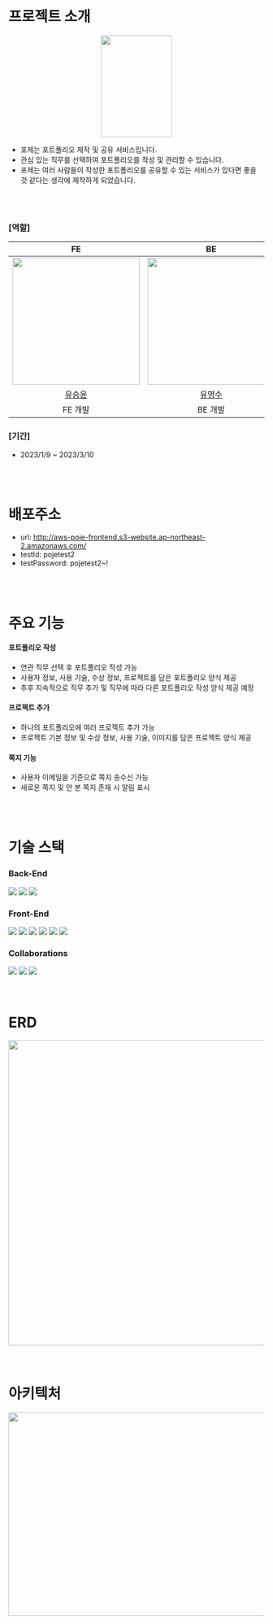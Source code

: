 # 프로젝트 소개

<div align="center"><img src='https://user-images.githubusercontent.com/66045666/230549140-238066b7-816d-462c-97f6-3e736bb34daf.png' width='140px' height='200px'></div>

- 포제는 포트폴리오 제작 및 공유 서비스입니다.
- 관심 있는 직무를 선택하여 포트폴리오를 작성 및 관리할 수 있습니다.
- 포제는 여러 사람들이 작성한 포트폴리오를 공유할 수 있는 서비스가 있다면 좋을 것 같다는 생각에 제작하게 되었습니다.

<br>
<br>

### [역할]

<div align="center">

|                                      FE                                       |                                      BE                                       |
| :---------------------------------------------------------------------------: | :---------------------------------------------------------------------------: |
| <img src="https://avatars.githubusercontent.com/u/66045666?v=4" width="250"/> | <img src="https://avatars.githubusercontent.com/u/66125391?v=4" width="250"/> |
|                     [유승윤](https://github.com/SeungYn)                      |                      [유명수](https://github.com/Ms-You)                      |
|                                    FE 개발                                    |                                    BE 개발                                    |

</div>

### [기간]

- 2023/1/9 ~ 2023/3/10

<br>
<br>

# 배포주소

- url: http://aws-poje-frontend.s3-website.ap-northeast-2.amazonaws.com/
- testId: pojetest2
- testPassword: pojetest2~!

<br>
<br>

# 주요 기능
#### 포트폴리오 작성
- 연관 직무 선택 후 포트폴리오 작성 가능
- 사용자 정보, 사용 기술, 수상 정보, 프로젝트를 담은 포트폴리오 양식 제공
- 추후 지속적으로 직무 추가 및 직무에 따라 다른 포트폴리오 작성 양식 제공 예정

#### 프로젝트 추가
- 하나의 포트폴리오에 여러 프로젝트 추가 가능
- 프로젝트 기본 정보 및 수상 정보, 사용 기술, 이미지를 담은 프로젝트 양식 제공

#### 쪽지 기능
- 사용자 이메일을 기준으로 쪽지 송수신 가능
- 새로운 쪽지 및 안 본 쪽지 존재 시 알림 표시

<br>
<br>

# 기술 스택

### Back-End
<div align=left> 
  <img src="https://img.shields.io/badge/java-007396?style=for-the-badge&logo=java&logoColor=white"> 
  <img src="https://img.shields.io/badge/spring-6DB33F?style=for-the-badge&logo=spring&logoColor=white"> 
  <img src="https://img.shields.io/badge/mariaDB-003545?style=for-the-badge&logo=mariaDB&logoColor=white"> 
</div>
	
### Front-End
<div align=left> 
  <img src="https://img.shields.io/badge/html5-E34F26?style=for-the-badge&logo=html5&logoColor=white"> 
  <img src="https://img.shields.io/badge/css-1572B6?style=for-the-badge&logo=css3&logoColor=white"> 
  <img src="https://img.shields.io/badge/javascript-F7DF1E?style=for-the-badge&logo=javascript&logoColor=black">
  
  <img src="https://img.shields.io/badge/react-61DAFB?style=for-the-badge&logo=react&logoColor=black"> 
  <img src="https://img.shields.io/badge/typescript-00599C?style=for-the-badge&logo=typescript&logoColor=white">
  <img src="https://img.shields.io/badge/reactquery-339AF0?style=for-the-badge&logo=reactquery&logoColor=white">
</div>
	
### Collaborations
<div align=left> 
  <img src="https://img.shields.io/badge/git-F05032?style=for-the-badge&logo=git&logoColor=white">
  <img src="https://img.shields.io/badge/github-181717?style=for-the-badge&logo=github&logoColor=white">
  <img src="https://img.shields.io/badge/amazonaws-232F3E?style=for-the-badge&logo=amazonaws&logoColor=white"> 
  <br>
	
</div>

<br>
<br>

# ERD
<div align="center"><img src='https://user-images.githubusercontent.com/66125391/235106673-5179c4a1-634d-4890-8982-c1249ad5755d.png' width='800px' height='600px'>
</div>

<br>
<br>

# 아키텍처
<div align="center"><img src='https://user-images.githubusercontent.com/66125391/230608828-49ee0aef-4c67-4a38-aa92-987546aa9392.png' width='600px' height='400px'></div>

